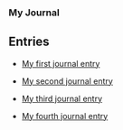 ### My Journal



## Entries

- [My first journal entry](entries/01_intro.md)

- [My second journal entry](entries/02.md)

- [My third journal entry](entries/markdowntables.md)

- [My fourth journal entry](entries/04.md)
